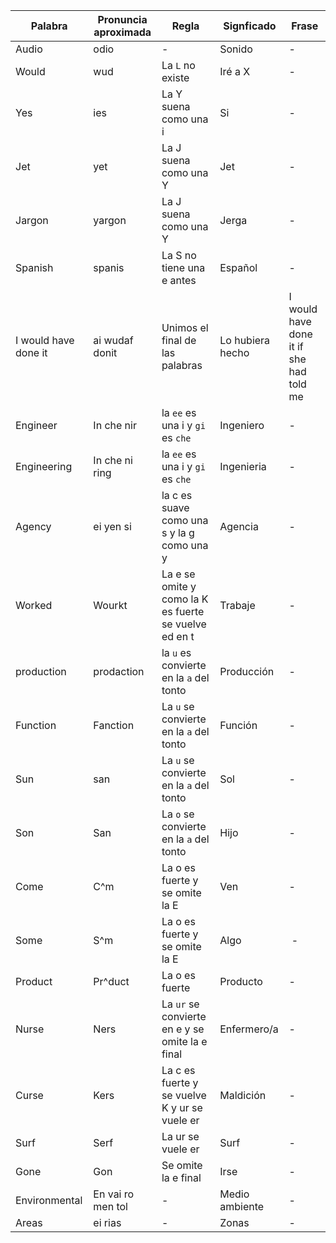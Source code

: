 | Palabra | Pronuncia aproximada | Regla | Signficado | Frase |
| ----------- | ------------- | ------------| ---------- | ------ |
| Audio | odio | - | Sonido | - |
| Would | wud | La `L` no existe | Iré a X | - |
| Yes | ies | La Y suena como una i | Si | - |
| Jet | yet | La J suena como una Y | Jet | - |
| Jargon | yargon | La J suena como una Y | Jerga | - |
| Spanish | spanis | La S no tiene una e antes | Español | - |
| I would have done it | ai wudaf donit | Unimos el final de las palabras | Lo hubiera hecho | I would have done it if she had told me |
| Engineer | In che nir | la `ee` es una i y `gi` es `che` | Ingeniero | - |
| Engineering | In che ni ring | la `ee` es una i y `gi` es `che` | Ingenieria | - |
| Agency | ei yen si | la c es suave como una s y la g como una y | Agencia | - |
| Worked | Wourkt | La e se omite y como la K es fuerte se vuelve ed en t | Trabaje | - |
| production | prodaction | la `u` es convierte en la `a` del tonto | Producción | - |
| Function | Fanction | La `u` se convierte en la `a` del tonto | Función | - |
| Sun | san | La `u` se convierte en la `a` del tonto | Sol | - |
| Son  | San | La `o` se convierte en la `a` del tonto | Hijo | - |
| Come | C^m | La o es fuerte y se omite la E | Ven | - |
| Some | S^m | La o es fuerte y se omite la E | Algo | - | 
| Product | Pr^duct | La o es fuerte | Producto | - |
| Nurse | Ners | La `ur` se convierte en e y se omite la e final | Enfermero/a | - |
| Curse | Kers | La c es fuerte y se vuelve K y ur se vuele er | Maldición | - |
| Surf | Serf | La ur se vuele er | Surf | - |
| Gone | Gon | Se omite la e final | Irse | - |
| Environmental | En vai ro men tol | - | Medio ambiente | - |
| Areas | ei rias | - | Zonas | - |

